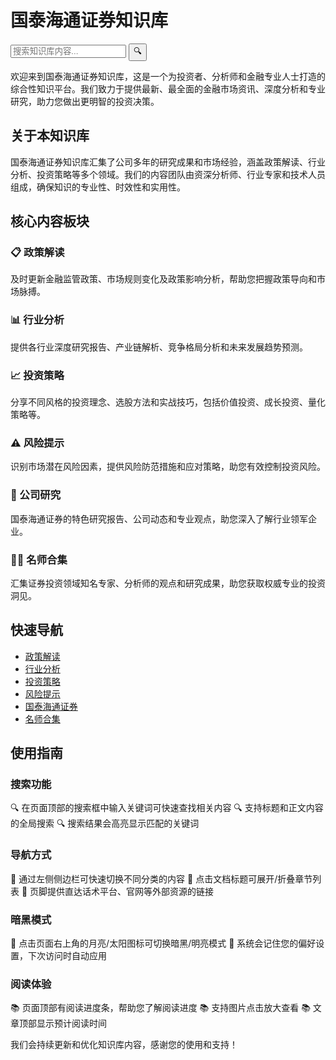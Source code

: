 # 国泰海通证券知识库

<!-- 搜索框 - 放置在页面标题下方 -->
<div class="search-section">
  <div class="search-container">
    <div class="search-wrapper">
      <input type="text" id="header-search-input" placeholder="搜索知识库内容..." autocomplete="off" />
      <button id="header-search-btn">🔍</button>
      <!-- 搜索联想结果容器 -->
      <div id="search-suggestions" class="search-suggestions"></div>
    </div>
  </div>
</div>

欢迎来到国泰海通证券知识库，这是一个为投资者、分析师和金融专业人士打造的综合性知识平台。我们致力于提供最新、最全面的金融市场资讯、深度分析和专业研究，助力您做出更明智的投资决策。

## 关于本知识库

国泰海通证券知识库汇集了公司多年的研究成果和市场经验，涵盖政策解读、行业分析、投资策略等多个领域。我们的内容团队由资深分析师、行业专家和技术人员组成，确保知识的专业性、时效性和实用性。

## 核心内容板块

### 📋 政策解读
及时更新金融监管政策、市场规则变化及政策影响分析，帮助您把握政策导向和市场脉搏。

### 📊 行业分析
提供各行业深度研究报告、产业链解析、竞争格局分析和未来发展趋势预测。

### 📈 投资策略
分享不同风格的投资理念、选股方法和实战技巧，包括价值投资、成长投资、量化策略等。

### ⚠️ 风险提示
识别市场潜在风险因素，提供风险防范措施和应对策略，助您有效控制投资风险。

### 🏢 公司研究
国泰海通证券的特色研究报告、公司动态和专业观点，助您深入了解行业领军企业。

### 👨🏫 名师合集
汇集证券投资领域知名专家、分析师的观点和研究成果，助您获取权威专业的投资洞见。

## 快速导航

- [政策解读](/policy/)
- [行业分析](/industry/)
- [投资策略](/strategy/)
- [风险提示](/risk/)
- [国泰海通证券](/国泰海通证券/)
- [名师合集](/名师合集/)

## 使用指南

### 搜索功能
🔍 在页面顶部的搜索框中输入关键词可快速查找相关内容
🔍 支持标题和正文内容的全局搜索
🔍 搜索结果会高亮显示匹配的关键词

### 导航方式
📱 通过左侧侧边栏可快速切换不同分类的内容
📱 点击文档标题可展开/折叠章节列表
📱 页脚提供直达话术平台、官网等外部资源的链接

### 暗黑模式
🌙 点击页面右上角的月亮/太阳图标可切换暗黑/明亮模式
🌙 系统会记住您的偏好设置，下次访问时自动应用

### 阅读体验
📚 页面顶部有阅读进度条，帮助您了解阅读进度
📚 支持图片点击放大查看
📚 文章顶部显示预计阅读时间

我们会持续更新和优化知识库内容，感谢您的使用和支持！